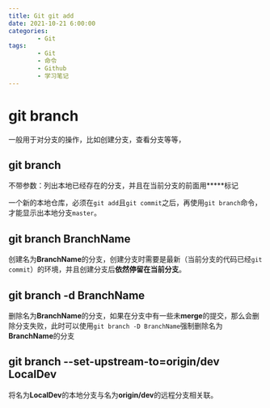 ```yaml
---
title: Git git add
date: 2021-10-21 6:00:00
categories:
        - Git
tags:
        - Git
        - 命令
        - Github
        - 学习笔记
---
```


# git branch

一般用于对分支的操作，比如创建分支，查看分支等等，

## git branch

不带参数：列出本地已经存在的分支，并且在当前分支的前面用**\***标记

一个新的本地仓库，必须在`git add`且`git commit`之后，再使用`git branch`命令，才能显示出本地分支`master`。

## git branch BranchName

创建名为**BranchName**的分支，创建分支时需要是最新（当前分支的代码已经`git commit`）的环境，并且创建分支后**依然停留在当前分支**。

## git branch -d BranchName

删除名为**BranchName**的分支，如果在分支中有一些未**merge**的提交，那么会删除分支失败，此时可以使用`git branch -D BranchName`强制删除名为**BranchName**的分支

## git branch --set-upstream-to=origin/dev LocalDev

将名为**LocalDev**的本地分支与名为**origin/dev**的远程分支相关联。
